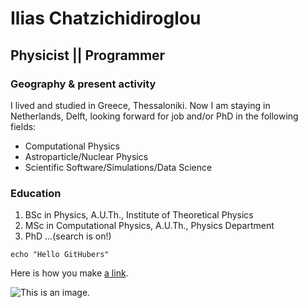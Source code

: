 # Ilias Chatzichidiroglou

## Physicist || Programmer

### Geography & present activity
I lived and studied in Greece, Thessaloniki.
Now I am staying in Netherlands, Delft, looking forward for job and/or PhD 
in the following fields:

- Computational Physics
- Astroparticle/Nuclear Physics
- Scientific Software/Simulations/Data Science

### Education
1. BSc in Physics, A.U.Th., Institute of Theoretical Physics
2. MSc in Computational Physics, A.U.Th., Physics Department
3. PhD ...(search is on!)



```
echo "Hello GitHubers"
```
Here is how you make [a link](https://www.wikipedia.org/).

![This is an image.](https://github.com/ilichatz/my-test-repo/.ignore/me.jpg)
